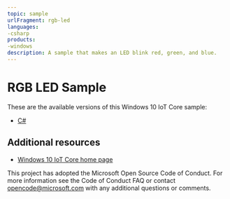 ```yaml
---
topic: sample
urlFragment: rgb-led
languages:
-csharp
products:
-windows
description: A sample that makes an LED blink red, green, and blue.
---
```


# RGB LED Sample

These are the available versions of this Windows 10 IoT Core sample:

*	[C#](./CS/README.md)

## Additional resources
* [Windows 10 IoT Core home page](https://developer.microsoft.com/en-us/windows/iot/)

This project has adopted the Microsoft Open Source Code of Conduct. For more information see the Code of Conduct FAQ or contact <opencode@microsoft.com> with any additional questions or comments.
